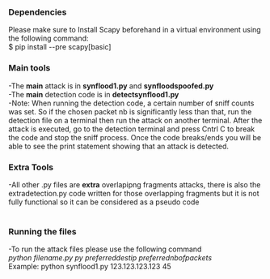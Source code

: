 ### Dependencies 
Please make sure to Install Scapy beforehand in a virtual environment using the following command: <br /> 
$ pip install --pre scapy[basic] <br />
### Main tools
-The **main** attack is in **synflood1.py** and **synfloodspoofed.py** <br />
-The **main** detection code is in **detectsynflood1.py** <br /> 
-Note: When running the detection code, a certain number of sniff counts was set. So if the chosen packet nb is significantly less than that, run the detection file on a terminal then run the attack on another terminal. After the attack is executed, go to the detection terminal and press Cntrl C to break the code and stop the sniff process. Once the code breaks/ends you will be able to see the print statement showing that an attack is detected. 
### Extra Tools 
-All other .py files are **extra** overlapipng fragments attacks, there is also the extradetection.py code written for those overlapping fragments but it is not fully functional so it can be considered as a pseudo code <br /> <br />
### Running the files
-To run the attack files please use the following command <br /> 
  *python filename.py py preferreddestip preferrednbofpackets* <br /> 
Example: python synflood1.py 123.123.123.123 45 
